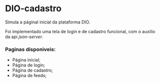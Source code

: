 # DIO-cadastro

Simula a páginal inicial da plataforma DIO. 

Foi implementado uma tela de login e de cadastro funcional, com o auxilio da api _json-server_. 


### Paginas disponiveis:
* Página inicial;
* Página de login;
* Página de cadastro;
* Página de feeds;
